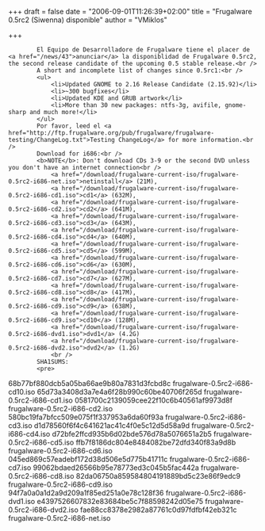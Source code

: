 
+++
draft = false
date = "2006-09-01T11:26:39+02:00"
title = "Frugalware 0.5rc2 (Siwenna) disponible"
author = "VMiklos"

+++

            El Equipo de Desarrolladore de Frugalware tiene el placer de <a href="/news/43">anunciar</a> la disponiblidad de Frugalware 0.5rc2, the second release candidate of the upcoming 0.5 stable release.<br />
            A short and incomplete list of changes since 0.5rc1:<br />
            <ul>
                <li>Updated GNOME to 2.16 Release Candidate (2.15.92)</li>
                <li>~300 bugfixes</li>
                <li>Updated KDE and GRUB artwork</li>
                <li>More than 30 new packages: ntfs-3g, avifile, gnome-sharp and much more!</li>
            </ul>
            Por favor, leed el <a href="http://ftp.frugalware.org/pub/frugalware/frugalware-testing/ChangeLog.txt">Testing ChangeLog</a> for more information.<br />
            Download for i686:<br />
            <b>NOTE</b>: Don't download CDs 3-9 or the second DVD unless you don't have an internet connection<br />
                <a href="/download/frugalware-current-iso/frugalware-0.5rc2-i686-net.iso">netinstall</a> (21M),
                <a href="/download/frugalware-current-iso/frugalware-0.5rc2-i686-cd1.iso">cd1</a> (632M),
                <a href="/download/frugalware-current-iso/frugalware-0.5rc2-i686-cd2.iso">cd2</a> (641M),
                <a href="/download/frugalware-current-iso/frugalware-0.5rc2-i686-cd3.iso">cd3</a> (643M),
                <a href="/download/frugalware-current-iso/frugalware-0.5rc2-i686-cd4.iso">cd4</a> (640M),
                <a href="/download/frugalware-current-iso/frugalware-0.5rc2-i686-cd5.iso">cd5</a> (599M),
                <a href="/download/frugalware-current-iso/frugalware-0.5rc2-i686-cd6.iso">cd6</a> (630M),
                <a href="/download/frugalware-current-iso/frugalware-0.5rc2-i686-cd7.iso">cd7</a> (627M),
                <a href="/download/frugalware-current-iso/frugalware-0.5rc2-i686-cd8.iso">cd8</a> (417M),
                <a href="/download/frugalware-current-iso/frugalware-0.5rc2-i686-cd9.iso">cd9</a> (638M),
                <a href="/download/frugalware-current-iso/frugalware-0.5rc2-i686-cd9.iso">cd10</a> (128M),
                <a href="/download/frugalware-current-iso/frugalware-0.5rc2-i686-dvd1.iso">dvd1</a> (4.2G)
                <a href="/download/frugalware-current-iso/frugalware-0.5rc2-i686-dvd2.iso">dvd2</a> (1.2G)
                <br />
            SHA1SUMS:
            <pre>
68b77bf880dcb5a05ba66ae9b80a7831d3fcbd8c  frugalware-0.5rc2-i686-cd10.iso
65d73a3408d3a7e4a6f28b990c60be40706f265d  frugalware-0.5rc2-i686-cd1.iso
0581700c2139059cee22f10c6b40561af9973d8f  frugalware-0.5rc2-i686-cd2.iso
580bc19fa7bfcc509e075f1f337953a6da60f93a  frugalware-0.5rc2-i686-cd3.iso
d1d78560f6f4c641621ac41c4f0e5c12d5d58a9d  frugalware-0.5rc2-i686-cd4.iso
d72bfe2ffcd935b6d02bde576d78a5076651a2b5  frugalware-0.5rc2-i686-cd5.iso
ffb7f8186dc804e8484082be72dfd340f83a9d8b  frugalware-0.5rc2-i686-cd6.iso
045ed869c57eadebf172d38d506e5d775b41711c  frugalware-0.5rc2-i686-cd7.iso
99062bdaed26566b95e78773ed3c045b5fac442a  frugalware-0.5rc2-i686-cd8.iso
82da06750a859584804191889bd5c23e86f9edc9  frugalware-0.5rc2-i686-cd9.iso
94f7a0a0a1d2a9d209a1f85ed251a0e78c128f36  frugalware-0.5rc2-i686-dvd1.iso
e4397526607832e83684be5c7f88598242d05e75  frugalware-0.5rc2-i686-dvd2.iso
fae88cc8378e2982a87761c0d97fdfbf42eb321c  frugalware-0.5rc2-i686-net.iso
            </pre>
            
        